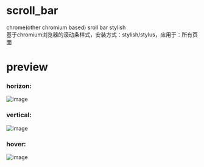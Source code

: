 # scroll_bar
chrome(other chromium based) sroll bar stylish  
基于chromium浏览器的滚动条样式，安装方式：stylish/stylus，应用于：所有页面

# preview
### horizon:  
![image](https://user-images.githubusercontent.com/54027179/149723127-59579ca9-ec36-448e-9c1e-50e11c388919.png)
### vertical:  
![image](https://user-images.githubusercontent.com/54027179/149723281-1f41a512-685c-4456-b08d-9d48855c4de7.png)
### hover:  
![image](https://user-images.githubusercontent.com/54027179/149723387-a9993226-5eeb-4818-93be-2cbaccfd1a02.png)

